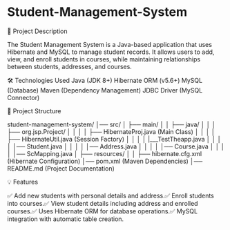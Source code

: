 # Student-Management-System


📌 Project Description

The Student Management System is a Java-based application that uses Hibernate and MySQL to manage student records. It allows users to add, view, and enroll students in courses, while maintaining relationships between students, addresses, and courses.

🛠️ Technologies Used
Java (JDK 8+)
Hibernate ORM (v5.6+)
MySQL (Database)
Maven (Dependency Management)
JDBC Driver (MySQL Connector)

📂 Project Structure

student-management-system/
│── src/
│   ├── main/
│   │   ├── java/
│   │   │   ├── org.jsp.Project/
│   │   │   │   ├── HibernateProj.java (Main Class)
│   │   │   │   ├── HibernateUtil.java (Session Factory)
│   │   │   │   |___TestTheapp.java
│   │   │   │   │── Student.java
│   │   │   │   │── Address.java
│   │   │   │   │── Course.java
│   │   │   │   │── ScMapping.java
│   ├── resources/
│   │   ├── hibernate.cfg.xml (Hibernate Configuration)
│── pom.xml (Maven Dependencies)
│── README.md (Project Documentation)

💡 Features

✅ Add new students with personal details and address.✅ Enroll students into courses.✅ View student details including address and enrolled courses.✅ Uses Hibernate ORM for database operations.✅ MySQL integration with automatic table creation.
